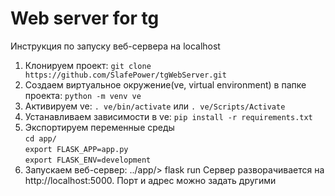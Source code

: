 # Web server for tg
Инструкция по запуску веб-сервера на localhost
1. Клонируем проект:
  `git clone https://github.com/SlafePower/tgWebServer.git`  
2. Создаем виртуальное окружение(ve, virtual environment) в папке проекта:
  `python -m venv ve`
3. Активируем ve: 
  `. ve/bin/activate`
  или
  `. ve/Scripts/Activate`  
4. Устанавливаем зависимости в ve:
  `pip install -r requirements.txt`  
5. Экспортируем переменные среды  
  `cd app/`  
  `export FLASK_APP=app.py`  
  `export FLASK_ENV=development`  
6. Запускаем веб-сервер:
  ../app/> flask run
  Сервер разворачивается на http://localhost:5000. Порт и адрес можно задать другими 
